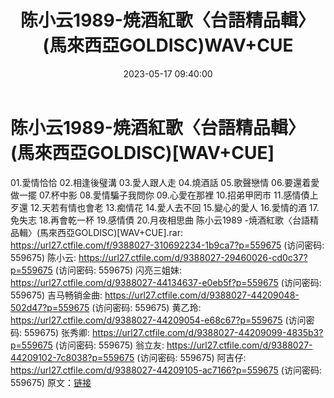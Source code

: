 ﻿---
title: 陈小云1989-焼酒紅歌〈台語精品輯〉(馬來西亞GOLDISC)WAV+CUE
date: 2023-05-17 09:40:00
categories: 闽南语(台语)
tags: 华语中文
---
# 陈小云1989-焼酒紅歌〈台語精品輯〉(馬來西亞GOLDISC)[WAV+CUE]

01.愛情恰恰
02.相逢後璧溝
03.愛人跟人走
04.燒酒話
05.歌聲戀情
06.要還着愛做一擺
07.杯中影
08.愛情騙子我問你
09.心愛在那裡
10.招弟甲罔巿
11.感情債上歹還
12.天若有情也會老
13.痴情花
14.愛人去不回
15.變心的愛人
16.愛情的酒
17.免失志
18.再會乾一杯
19.感情債
20.月夜相思曲
陈小云1989 -焼酒紅歌〈台語精品輯〉(馬來西亞GOLDISC)[WAV+CUE].rar: https://url27.ctfile.com/f/9388027-310692234-1b9ca7?p=559675
(访问密码: 559675)
陈小云: https://url27.ctfile.com/d/9388027-29460026-cd0c37?p=559675
(访问密码: 559675)
闪亮三姐妹: https://url27.ctfile.com/d/9388027-44134637-e0eb5f?p=559675
(访问密码: 559675)
吉马畅销金曲: https://url27.ctfile.com/d/9388027-44209048-502d47?p=559675
(访问密码: 559675)
黄乙玲: https://url27.ctfile.com/d/9388027-44209054-e68c67?p=559675
(访问密码: 559675)
张秀卿: https://url27.ctfile.com/d/9388027-44209099-4835b3?p=559675
(访问密码: 559675)
翁立友: https://url27.ctfile.com/d/9388027-44209102-7c8038?p=559675
(访问密码: 559675)
阿吉仔: https://url27.ctfile.com/d/9388027-44209105-ac7166?p=559675
(访问密码: 559675)
原文：[链接](https://blog.sina.com.cn/s/blog_1647c7e76010311wj.html)